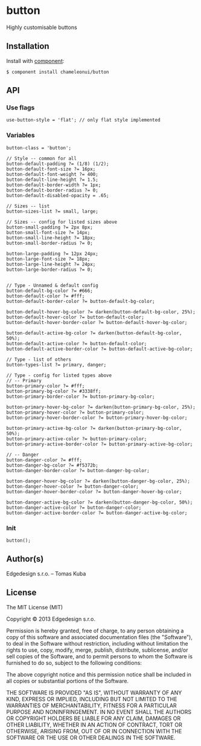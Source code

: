 
# button

Highly customisable buttons

## Installation

Install with [component](http://component.io):

    $ component install chameleonui/button

## API

### Use flags

```
use-button-style = 'flat'; // only flat style implemented
```

### Variables

```
button-class = 'button';

// Style -- common for all
button-default-padding ?= (1/8) (1/2);
button-default-font-size ?= 16px;
button-default-font-weight ?= 400;
button-default-line-height ?= 1.5;
button-default-border-width ?= 1px;
button-default-border-radius ?= 0;
button-default-disabled-opacity = .65;

// Sizes -- list
button-sizes-list ?= small, large;

// Sizes -- config for listed sizes above
button-small-padding ?= 2px 8px;
button-small-font-size ?= 14px;
button-small-line-height ?= 18px;
button-small-border-radius ?= 0;

button-large-padding ?= 12px 24px;
button-large-font-size ?= 18px;
button-large-line-height ?= 24px;
button-large-border-radius ?= 0;


// Type - Unnamed & default config
button-default-bg-color ?= #666;
button-default-color ?= #fff;
button-default-border-color ?= button-default-bg-color;

button-default-hover-bg-color ?= darken(button-default-bg-color, 25%);
button-default-hover-color ?= button-default-color;
button-default-hover-border-color ?= button-default-hover-bg-color;

button-default-active-bg-color ?= darken(button-default-bg-color, 50%);
button-default-active-color ?= button-default-color;
button-default-active-border-color ?= button-default-active-bg-color;

// Type - list of others
button-types-list ?= primary, danger;

// Type - config for listed types above
// -- Primary
button-primary-color ?= #fff;
button-primary-bg-color ?= #3338ff;
button-primary-border-color ?= button-primary-bg-color;

button-primary-hover-bg-color ?= darken(button-primary-bg-color, 25%);
button-primary-hover-color ?= button-primary-color;
button-primary-hover-border-color ?= button-primary-hover-bg-color;

button-primary-active-bg-color ?= darken(button-primary-bg-color, 50%);
button-primary-active-color ?= button-primary-color;
button-primary-active-border-color ?= button-primary-active-bg-color;

// -- Danger
button-danger-color ?= #fff;
button-danger-bg-color ?= #f5372b;
button-danger-border-color ?= button-danger-bg-color;

button-danger-hover-bg-color ?= darken(button-danger-bg-color, 25%);
button-danger-hover-color ?= button-danger-color;
button-danger-hover-border-color ?= button-danger-hover-bg-color;

button-danger-active-bg-color ?= darken(button-danger-bg-color, 50%);
button-danger-active-color ?= button-danger-color;
button-danger-active-border-color ?= button-danger-active-bg-color;
```

### Init

```
button();
```

## Author(s)

Edgedesign s.r.o. – Tomas Kuba

## License

The MIT License (MIT)

Copyright © 2013 Edgedesign s.r.o.

Permission is hereby granted, free of charge, to any person obtaining a copy
of this software and associated documentation files (the "Software"), to deal
in the Software without restriction, including without limitation the rights
to use, copy, modify, merge, publish, distribute, sublicense, and/or sell
copies of the Software, and to permit persons to whom the Software is
furnished to do so, subject to the following conditions:

The above copyright notice and this permission notice shall be included in
all copies or substantial portions of the Software.

THE SOFTWARE IS PROVIDED "AS IS", WITHOUT WARRANTY OF ANY KIND, EXPRESS OR
IMPLIED, INCLUDING BUT NOT LIMITED TO THE WARRANTIES OF MERCHANTABILITY,
FITNESS FOR A PARTICULAR PURPOSE AND NONINFRINGEMENT. IN NO EVENT SHALL THE
AUTHORS OR COPYRIGHT HOLDERS BE LIABLE FOR ANY CLAIM, DAMAGES OR OTHER
LIABILITY, WHETHER IN AN ACTION OF CONTRACT, TORT OR OTHERWISE, ARISING FROM,
OUT OF OR IN CONNECTION WITH THE SOFTWARE OR THE USE OR OTHER DEALINGS IN
THE SOFTWARE.
